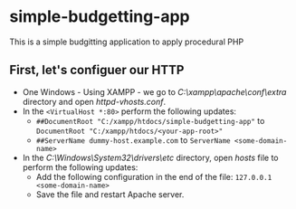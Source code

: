 # simple-budgetting-app
This is a simple budgitting application to apply procedural PHP

## First, let's configuer our HTTP
* One Windows - Using XAMPP - we go to *C:\xampp\apache\conf\extra* directory and open *httpd-vhosts.conf*.
* In the ```<VirtualHost *:80>```  perform the following updates:
	* ``` ##DocumentRoot "C:/xampp/htdocs/simple-budgetting-app" ``` to ```DocumentRoot "C:/xampp/htdocs/<your-app-root>" ```
	* ``` ##ServerName dummy-host.example.com ``` to ```ServerName <some-domain-name>```
* In the *C:\Windows\System32\drivers\etc* directory, open *hosts* file to perform the following updates:
	* Add the following configuration in the end of the file: ```127.0.0.1	<some-domain-name>```
	* Save the file and restart Apache server.